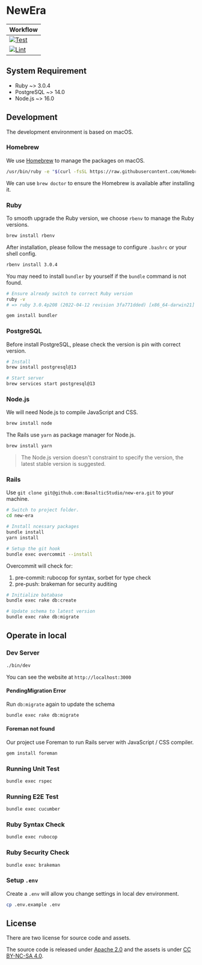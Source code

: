 NewEra
===

| Workflow                                                                                                                                                        |
|-----------------------------------------------------------------------------------------------------------------------------------------------------------------|
| [![Test](https://github.com/BasalticStudio/new-era/actions/workflows/test.yml/badge.svg)](https://github.com/BasalticStudio/new-era/actions/workflows/test.yml) |
| [![Lint](https://github.com/BasalticStudio/new-era/actions/workflows/lint.yml/badge.svg)](https://github.com/BasalticStudio/new-era/actions/workflows/lint.yml) |

## System Requirement

* Ruby ~> 3.0.4
* PostgreSQL ~> 14.0
* Node.js ~> 16.0

## Development

The development environment is based on macOS.

### Homebrew

We use [Homebrew](https://brew.sh/index_zh-tw) to manage the packages on macOS.

```bash
/usr/bin/ruby -e "$(curl -fsSL https://raw.githubusercontent.com/Homebrew/install/master/install)"
```

We can use `brew doctor` to ensure the Homebrew is available after installing it.

### Ruby

To smooth upgrade the Ruby version, we choose `rbenv` to manage the Ruby versions.

```bash
brew install rbenv
```

After installation, please follow the message to configure `.bashrc` or your shell config.

```bash
rbenv install 3.0.4
```

You may need to install `bundler` by yourself if the `bundle` command is not found.

```bash
# Ensure already switch to correct Ruby version
ruby -v
# => ruby 3.0.4p208 (2022-04-12 revision 3fa771dded) [x86_64-darwin21]

gem install bundler
```
### PostgreSQL

Before install PostgreSQL, please check the version is pin with correct version.

```bash
# Install
brew install postgresql@13

# Start server
brew services start postgresql@13
```

### Node.js

We will need Node.js to compile JavaScript and CSS.

```bash
brew install node
```

The Rails use `yarn` as package manager for Node.js.

```bash
brew install yarn
```

> The Node.js version doesn't constraint to specify the version, the latest stable version is suggested.

### Rails

Use `git clone git@github.com:BasalticStudio/new-era.git` to your machine.

```bash
# Switch to project folder.
cd new-era

# Install ncessary packages
bundle install
yarn install

# Setup the git hook
bundle exec overcommit --install
```

Overcommit will check for:

1. pre-commit: rubocop for syntax, sorbet for type check
2. pre-push: brakeman for security auditing

```bash
# Initialize batabase
bundle exec rake db:create

# Update schema to latest version
bundle exec rake db:migrate
```

## Operate in local

### Dev Server

```bash
./bin/dev
```

You can see the website at `http://localhost:3000`

#### PendingMigration Error

Run `db:migrate` again to update the schema

```bash
bundle exec rake db:migrate
```

#### Foreman not found

Our project use Foreman to run Rails server with JavaScript / CSS compiler.

```bash
gem install foreman
```

### Running Unit Test

```bash
bundle exec rspec
```

### Running E2E Test

```bash
bundle exec cucumber
```

### Ruby Syntax Check

```bash
bundle exec rubocop
```

### Ruby Security Check

```bash
bundle exec brakeman
```

### Setup `.env`

Create a `.env` will allow you change settings in local dev environment.

```bash
cp .env.example .env
```

## License

There are two license for source code and assets.

The source code is released under [Apache 2.0](LICENSE) and the assets is under [CC BY-NC-SA 4.0](LICENSE.BY-NC-SA-4.0).

